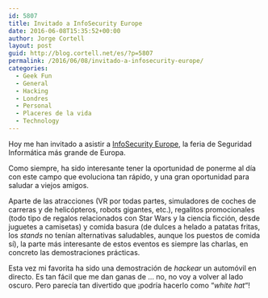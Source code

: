 ```yaml
---
id: 5807
title: Invitado a InfoSecurity Europe
date: 2016-06-08T15:35:52+00:00
author: Jorge Cortell
layout: post
guid: http://blog.cortell.net/es/?p=5807
permalink: /2016/06/08/invitado-a-infosecurity-europe/
categories:
  - Geek Fun
  - General
  - Hacking
  - Londres
  - Personal
  - Placeres de la vida
  - Technology
---
```

Hoy me han invitado a asistir a [InfoSecurity Europe](http://www.infosecurityeurope.com/), la feria de Seguridad Informática más grande de Europa.

Como siempre, ha sido interesante tener la oportunidad de ponerme al día con este campo que evoluciona tan rápido, y una gran oportunidad para saludar a viejos amigos.

Aparte de las atracciones (VR por todas partes, simuladores de coches de carreras y de helicópteros, robots gigantes, etc.), regalitos promocionales (todo tipo de regalos relacionados con Star Wars y la ciencia ficción, desde juguetes a camisetas) y comida basura (de dulces a helado a patatas fritas, los _stands_ no tenían alternativas saludables, aunque los puestos de comida sí), la parte más interesante de estos eventos es siempre las charlas, en concreto las demostraciones prácticas.

Esta vez mi favorita ha sido una demostración de _hackear_ un automóvil en directo. Es tan fácil que me dan ganas de &#8230; no, no voy a volver al lado oscuro. Pero parecía tan divertido que ¡podría hacerlo como &#8220;_white hat_&#8220;!